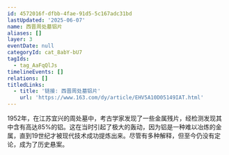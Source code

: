 ```yaml
---
id: 4572016f-dfbb-4fae-91d5-5c167adc31bd
lastUpdated: '2025-06-07'
name: 西晋周处墓铝片
aliases: []
layer: 3
eventDate: null
categoryId: cat_8abY-bU7
tagIds:
  - tag_AaFqQlJs
timelineEvents: []
relations: []
titledLinks:
  - title: '链接: 西晋周处墓铝片'
    url: 'https://www.163.com/dy/article/EHV5A10D05149IAT.html'
---
```

1952年，在江苏宜兴的周处墓中，考古学家发现了一些金属残片，经检测发现其中含有高达85%的铝。这在当时引起了极大的轰动，因为铝是一种难以冶炼的金属，直到19世纪才被现代技术成功提炼出来。尽管有多种解释，但至今仍没有定论，成为了历史悬案。
